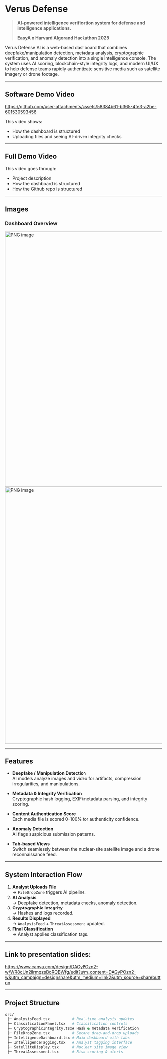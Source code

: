 # Verus Defense 

> **AI-powered intelligence verification system for defense and intelligence applications.**
> 
> **EasyA x Harvard Algorand Hackathon 2025**

Verus Defense AI is a web-based dashboard that combines deepfake/manipulation detection, metadata analysis, cryptographic verification, and anomaly detection into a single intelligence console. The system uses AI scoring, blockchain-style integrity logs, and modern UI/UX to help defense teams rapidly authenticate sensitive media such as satellite imagery or drone footage.

--- 

## Software Demo Video

https://github.com/user-attachments/assets/58384b61-b365-4fe3-a2be-601530593456

This video shows:
- How the dashboard is structured
- Uploading files and seeing AI-driven integrity checks
  
---

## Full Demo Video 

This video goes through:
- Project description
- How the dashboard is structured
- How the Github repo is structured
  
---

## Images

### Dashboard Overview
<img width="1511" height="820" alt="PNG image" src="https://github.com/user-attachments/assets/bd1be602-9743-49ac-ba58-3c1a0699fee7" />
<img width="1498" height="824" alt="PNG image" src="https://github.com/user-attachments/assets/92479782-c0bc-4093-99c7-5823f371c76b" />

---

## Features

- **Deepfake / Manipulation Detection**  
  AI models analyze images and video for artifacts, compression irregularities, and manipulations.

- **Metadata & Integrity Verification**  
  Cryptographic hash logging, EXIF/metadata parsing, and integrity scoring.

- **Content Authentication Score**  
  Each media file is scored 0–100% for authenticity confidence.

- **Anomaly Detection**  
  AI flags suspicious submission patterns.

- **Tab-based Views**  
  Switch seamlessly between the nuclear-site satellite image and a drone reconnaissance feed.

---

## System Interaction Flow

1. **Analyst Uploads File**  
   → `FileDropZone` triggers AI pipeline.  
2. **AI Analysis**  
   → Deepfake detection, metadata checks, anomaly detection.  
3. **Cryptographic Integrity**  
   → Hashes and logs recorded.  
4. **Results Displayed**  
   → `AnalysisFeed` + `ThreatAssessment` updated.   
5. **Final Classification**  
   → Analyst applies classification tags.

---

## Link to presentation slides: 

https://www.canva.com/design/DAGyPOzn2-w/WR8cUn2ilrmqzsBoRQBWfg/edit?utm_content=DAGyPOzn2-w&utm_campaign=designshare&utm_medium=link2&utm_source=sharebutton 

---

## Project Structure

```bash
src/
 ├─ AnalysisFeed.tsx          # Real-time analysis updates
 ├─ ClassificationPanel.tsx   # Classification controls
 ├─ CryptographicIntegrity.tsx# Hash & metadata verification
 ├─ FileDropZone.tsx          # Secure drag-and-drop uploads
 ├─ IntelligenceDashboard.tsx # Main dashboard with tabs
 ├─ IntelligenceTagging.tsx   # Analyst tagging interface
 ├─ SatelliteDisplay.tsx      # Nuclear site image view
 ├─ ThreatAssessment.tsx      # Risk scoring & alerts
